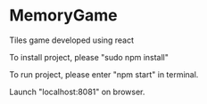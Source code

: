 # MemoryGame
Tiles game developed using react

To install project, please "sudo npm install"

To run project, please enter "npm start" in terminal.

Launch "localhost:8081" on browser.
